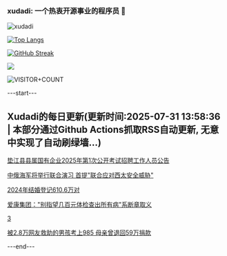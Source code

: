 ### xudadi: 一个热衷开源事业的程序员 👋

![xudadi](https://github-readme-stats-git-masterorgs-github-readme-stats-team.vercel.app/api?username=xudadi)

[![Top Langs](https://github-readme-stats.vercel.app/api/top-langs/?username=xudadi)](https://github.com/anuraghazra/github-readme-stats)

[![GitHub Streak](https://streak-stats.demolab.com?user=xudadi&locale=zh_Hans)](https://git.io/streak-stats)

![](https://raw.githubusercontent.com/xudadi/xudadi/main/assets/github-contribution-grid-snake.svg)

![VISITOR+COUNT](https://komarev.com/ghpvc/?username=xudadi&label=VISITOR+COUNT)


---start---

## Xudadi的每日更新(更新时间:2025-07-31 13:58:36 | 本部分通过Github Actions抓取RSS自动更新, 无意中实现了自动刷绿墙...)

[垫江县县属国有企业2025年第1次公开考试招聘工作人员公告](https://www.gongkaoleida.com/article/2540837)

[中俄海军将举行联合演习 首提"联合应对西太安全威胁"](https://m.163.com/news/article/K5PD6V4R0514R9OJ.html)

[2024年结婚登记610.6万对](https://m.163.com/news/article/K5OI8JUG0519DDQ2.html)

[爱康集团："别指望几百元体检查出所有病"系断章取义](https://m.163.com/news/article/K5PE9SOG0534A4SC.html)

[3](https://m.163.com/touch/news/sub/domestic)

[被2.8万网友救助的男孩考上985 母亲曾退回59万捐款](https://m.163.com/news/article/K5N316VL05509IQZ.html)

---end---
